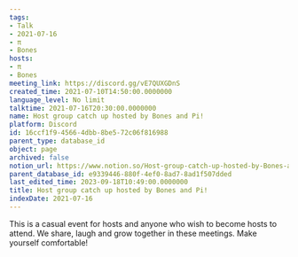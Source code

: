 ```yaml
---
tags:
- Talk
- 2021-07-16
- π
- Bones
hosts:
- π
- Bones
meeting_link: https://discord.gg/vE7QUXGDnS
created_time: 2021-07-10T14:50:00.0000000
language_level: No limit
talktime: 2021-07-16T20:30:00.0000000
name: Host group catch up hosted by Bones and Pi!
platform: Discord
id: 16ccf1f9-4566-4dbb-8be5-72c06f816988
parent_type: database_id
object: page
archived: false
notion_url: https://www.notion.so/Host-group-catch-up-hosted-by-Bones-and-Pi-16ccf1f945664dbb8be572c06f816988
parent_database_id: e9339446-880f-4ef0-8ad7-8ad1f507dded
last_edited_time: 2023-09-18T10:49:00.0000000
title: Host group catch up hosted by Bones and Pi!
indexDate: 2021-07-16
---
```


This is a casual event for hosts and anyone who wish to become hosts to attend.  We share, laugh and grow together in these meetings.  Make yourself comfortable!






